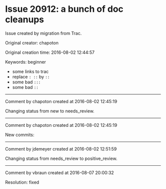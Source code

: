 # Issue 20912: a bunch of doc cleanups

Issue created by migration from Trac.

Original creator: chapoton

Original creation time: 2016-08-02 12:44:57

Keywords: beginner

* some links to trac
* replace `: ::` by `::`
* some bad `:::`
* some bad `::`


---

Comment by chapoton created at 2016-08-02 12:45:19

Changing status from new to needs_review.


---

Comment by chapoton created at 2016-08-02 12:45:19

New commits:


---

Comment by jdemeyer created at 2016-08-02 12:51:59

Changing status from needs_review to positive_review.


---

Comment by vbraun created at 2016-08-07 20:00:32

Resolution: fixed
